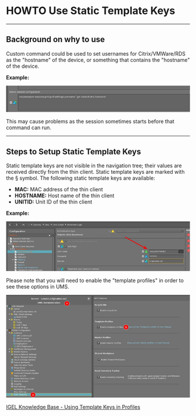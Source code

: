 # HOWTO Use Static Template Keys

-----

## Background on why to use

Custom command could be used to set usernames for Citrix/VMWare/RDS as the "hostname" of the device, or something that contains the "hostname" of the device.

**Example:**

![image01](Images/HOWTO-Use-IGEL-Static-Template-Keys-01.jpeg)

This may cause problems as the session sometimes starts before that command can run.

-----

## Steps to Setup Static Template Keys

Static template keys are not visible in the navigation tree; their values are received directly from the thin client. Static template keys are marked with the § symbol. The following static template keys are available:

- **MAC:** MAC address of the thin client
- **HOSTNAME:** Host name of the thin client
- **UNITID:** Unit ID of the thin client

**Example:**

![image02](Images/HOWTO-Use-IGEL-Static-Template-Keys-02.jpeg)

Please note that you will need to enable the "template profiles" in order to see these options in UMS.

![image03](Images/HOWTO-Use-IGEL-Static-Template-Keys-03.jpeg)

[IGEL Knowledge Base - Using Template Keys in Profiles](https://kb.igel.com/en/universal-management-suite/12.04.120/how-to-use-template-keys-in-profiles)
